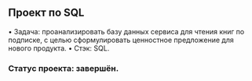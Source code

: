 ## Проект по SQL

• Задача: проанализировать базу данных сервиса для чтения книг по подписке, с целью сформулировать ценностное предложение для нового продукта.
• Стэк: SQL.

### Статус проекта: завершён.
